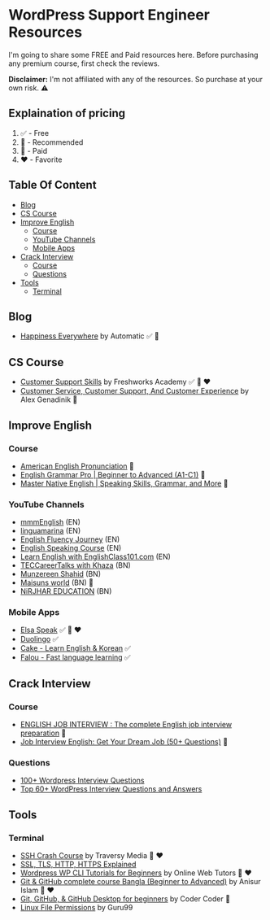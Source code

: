 <h1>WordPress Support Engineer Resources</h1>

I'm going to share some FREE and Paid resources here. Before purchasing any premium course, first check the reviews.

**Disclaimer:** I'm not affiliated with any of the resources. So purchase at your own risk. :warning:

<h2>Explaination of pricing</h2>

1. :white_check_mark: - Free
2. :100: - Recommended
3. :red_circle: - Paid
4. :heart: - Favorite

<h2>Table Of Content</h2>

- [Blog](#blog)
- [CS Course](#cs-course)
- [Improve English](#improve-english)
  - [Course](#course)
  - [YouTube Channels](#youtube-channels)
  - [Mobile Apps](#mobile-apps)
- [Crack Interview](#crack-interview)
  - [Course](#course-1)
  - [Questions](#questions)
- [Tools](#tools)
  - [Terminal](#terminal)

## Blog

- [Happiness Everywhere](https://happinessengineer.blog/) by Automatic :white_check_mark: :100:

## CS Course

- [Customer Support Skills](https://www.udemy.com/course/customer-support-skills/) by Freshworks Academy :white_check_mark: :100: :heart:
- [Customer Service, Customer Support, And Customer Experience](https://www.udemy.com/course/how-to-find-your-voice-the-resonates-with-your-customers/) by Alex Genadinik :red_circle:

## Improve English

### Course

- [American English Pronunciation](https://www.skillshare.com/en/classes/American-English-Pronunciation/819785776) :red_circle:
- [English Grammar Pro | Beginner to Advanced (A1-C1)](https://www.skillshare.com/en/classes/English-Grammar-Pro-Beginner-to-Advanced-A1-C1/1240993655) :red_circle:
- [Master Native English | Speaking Skills, Grammar, and More](https://www.skillshare.com/en/classes/Master-Native-English-Speaking-Skills-Grammar-and-More/838988170) :red_circle:

### YouTube Channels

- [mmmEnglish](https://www.youtube.com/c/mmmEnglish_Emma) (EN)
- [linguamarina](https://www.youtube.com/c/linguamarina) (EN)
- [English Fluency Journey](https://www.youtube.com/c/EnglishFluencyJourney) (EN)
- [English Speaking Course](https://www.youtube.com/c/EnglishSpeakingCourses) (EN)
- [Learn English with EnglishClass101.com](https://www.youtube.com/c/EnglishClass101) (EN)
- [TECCareerTalks with Khaza](https://www.youtube.com/c/CareerTalks) (BN)
- [Munzereen Shahid](https://www.youtube.com/c/MunzereenShahid) (BN)
- [Maisuns world](https://www.youtube.com/@maisunsworld) (BN) :100:
- [NiRJHAR EDUCATION](https://www.youtube.com/c/NiRJHAREDUCATION) (BN)

### Mobile Apps

- [Elsa Speak](https://play.google.com/store/apps/details?id=us.nobarriers.elsa&hl=en&gl=US) :white_check_mark: :100: :heart:
- [Duolingo](https://play.google.com/store/apps/details?id=com.duolingo&hl=en&gl=US) :white_check_mark:
- [Cake - Learn English & Korean](https://play.google.com/store/apps/details?id=me.mycake&hl=en&gl=US) :white_check_mark:
- [Falou - Fast language learning](https://play.google.com/store/apps/details?id=com.moymer.falou&hl=en&gl=US) :white_check_mark:

## Crack Interview

### Course

- [ENGLISH JOB INTERVIEW : The complete English job interview preparation](https://www.skillshare.com/en/classes/ENGLISH-JOB-INTERVIEW-The-complete-English-job-interview-preparation/671535165) :red_circle:
- [Job Interview English: Get Your Dream Job (50+ Questions)](https://www.skillshare.com/en/classes/Job-Interview-English-Get-Your-Dream-Job-50-Questions/2078772167) :red_circle:

### Questions

- [100+ Wordpress Interview Questions](https://www.onlineinterviewquestions.com/wordpress-interview-questions/)
- [Top 60+ WordPress Interview Questions and Answers](https://www.bestinterviewquestion.com/wordpress-interview-questions)

## Tools

### Terminal

- [SSH Crash Course](https://www.youtube.com/watch?v=hQWRp-FdTpc) by Traversy Media :100: :heart:
- [SSL, TLS, HTTP, HTTPS Explained](https://www.youtube.com/watch?v=hExRDVZHhig)
- [Wordpress WP CLI Tutorials for Beginners](https://www.youtube.com/watch?v=nBpeDRHr3Xs&list=PLT9miexWCpPV7EfmKOp2JWyR7GqRHSHtc) by Online Web Tutors :100: :heart:
- [Git & GitHub complete course Bangla (Beginner to Advanced)](https://www.youtube.com/watch?v=cPgIpUraWQo&list=PLgH5QX0i9K3qAW8DT6I0XOxC23qnA4FL-) by Anisur Islam :100: :heart:
- [Git, GitHub, & GitHub Desktop for beginners](https://www.youtube.com/watch?v=8Dd7KRpKeaE) by Coder Coder :100:
- [Linux File Permissions](https://www.youtube.com/watch?v=D-VqgvBMV7g) by Guru99
